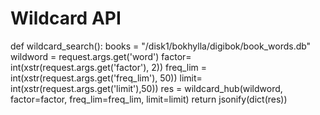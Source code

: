 
# Wildcard API

def wildcard_search():
    books = "/disk1/bokhylla/digibok/book_words.db"
    wildword = request.args.get('word')
    factor= int(xstr(request.args.get('factor'), 2))
    freq_lim = int(xstr(request.args.get('freq_lim'), 50))
    limit= int(xstr(request.args.get('limit'),50))
    res = wildcard_hub(wildword, factor=factor, freq_lim=freq_lim, limit=limit)
    return jsonify(dict(res))
